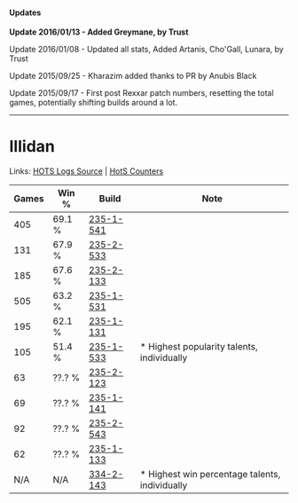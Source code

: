 #### Updates
**Update 2016/01/13 - Added Greymane, by Trust**

Update 2016/01/08 - Updated all stats, Added Artanis, Cho'Gall, Lunara, by Trust

Update 2015/09/25 - Kharazim added thanks to PR by Anubis Black

Update 2015/09/17 - First post Rexxar patch numbers, resetting the total games, potentially shifting builds around a lot.

***

# Illidan

Links: [HOTS Logs Source](https://www.hotslogs.com/Sitewide/HeroDetails?Hero=Illidan) | [HotS Counters](http://hotscounters.com/#/hero/Illidan)

Games  | Win %  | Build     | Note
-----  | -----  | -----     | ----
405    | 69.1 % | [235-1-541](http://www.heroesfire.com/hots/talent-calculator/illidan#l7Wr) | 
131    | 67.9 % | [235-2-533](http://www.heroesfire.com/hots/talent-calculator/illidan#l7mL) | 
185    | 67.6 % | [235-2-133](http://www.heroesfire.com/hots/talent-calculator/illidan#l7g5) | 
505    | 63.2 % | [235-1-531](http://www.heroesfire.com/hots/talent-calculator/illidan#l7Wh) | 
195    | 62.1 % | [235-1-131](http://www.heroesfire.com/hots/talent-calculator/illidan#l7QR) | 
105    | 51.4 % | [235-1-533](http://www.heroesfire.com/hots/talent-calculator/illidan#l7Wj) | * Highest popularity talents, individually
63     | ??.? % | [235-2-123](http://www.heroesfire.com/hots/talent-calculator/illidan#l7fx) | 
69     | ??.? % | [235-1-141](http://www.heroesfire.com/hots/talent-calculator/illidan#l7Qb) | 
92     | ??.? % | [235-2-543](http://www.heroesfire.com/hots/talent-calculator/illidan#l7mV) | 
62     | ??.? % | [235-1-133](http://www.heroesfire.com/hots/talent-calculator/illidan#l7QT) | 
N/A    | N/A    | [334-2-143](http://www.heroesfire.com/hots/talent-calculator/illidan#ovM_) | * Highest win percentage talents, individually
